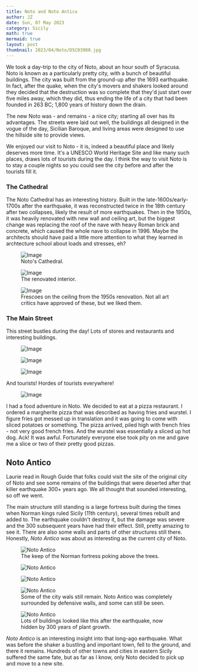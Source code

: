 ```yaml
---
title: Noto and Noto Antico
author: JZ
date: Sun, 07 May 2023
category: Sicily
math: true
mermaid: true
layout: post
thumbnail: 2023/04/Noto/DSC03988.jpg
---
```

We took a day-trip to the city of Noto, about an hour south of Syracusa. Noto is known as a particularly pretty city, with a bunch of beautiful buildings. The city was built from the ground-up after the 1693 earthquake. In fact, after the quake, when the city's movers and shakers looked around they decided that the destruction was so complete that they'd just start over five miles away, which they did, thus ending the life of a city that had been founded in 263 BC; 1,800 years of history down the drain.

The new Noto was - and remains - a nice city; starting all over has its advantages. The streets were laid out well, the buildings all designed in the vogue of the day, Sicilian Baroque, and living areas were designed to use the hillside site to provide views.

We enjoyed our visit to Noto - it is, indeed a beautiful place and likely deserves more time. It's a UNESCO World Heritage Site and like many such places, draws lots of tourists during the day. I think the way to visit Noto is to stay a couple nights so you could see the city before and after the tourists fill it.

<h3>The Cathedral</h3>
The Noto Cathedral has an interesting history. Built in the late-1600s/early-1700s after the earthquake, it was reconstructed twice in the 18th century after two collapses, likely the result of more earthquakes. Then in the 1950s, it was heavily renovated with new wall and ceiling art, but the biggest change was replacing the roof of the nave with heavy Roman brick and concrete, which caused the whole nave to collapse in 1996. Maybe the architects should have paid a little more attention to what they learned in archtecture school about loads and stresses, eh?
<figure class = "landscape">
	<img src="{{"/assets/images/2023/04/Noto/DSC03988.jpg" | prepend: site.baseurl | prepend: site.url }}" alt="Image" />
	<figcaption>Noto's Cathedral. </figcaption>
</figure>
<figure class = "portrait">
	<img src="{{"/assets/images/2023/04/Noto/DSC04001.jpg" | prepend: site.baseurl | prepend: site.url }}" alt="Image" />
	<figcaption>The renovated interior.</figcaption>
</figure>
<figure class = "portrait">
	<img src="{{"/assets/images/2023/04/Noto/DSC04003.jpg" | prepend: site.baseurl | prepend: site.url }}" alt="Image" />
	<figcaption>Frescoes on the ceiling from the 1950s renovation. Not all art critics have approved of these, but we liked them.</figcaption>
</figure>

<h3>The Main Street</h3>
This street bustles during the day! Lots of stores and restaurants and interesting buildings.

<figure class = "landscape">
	<img src="{{"/assets/images/2023/04/Noto/DSC04026.jpg" | prepend: site.baseurl | prepend: site.url }}" alt="Image" />
	<figcaption></figcaption>
</figure>

<figure class = "landscapes">
	<img src="{{"/assets/images/2023/04/Noto/DSC04012.jpg" | prepend: site.baseurl | prepend: site.url }}" alt="Image" />
	<figcaption></figcaption>
</figure>

<figure class = "portrait">
	<img src="{{"/assets/images/2023/04/Noto/DSC04032.jpg" | prepend: site.baseurl | prepend: site.url }}" alt="Image" />
	<figcaption></figcaption>
</figure>

And tourists! Hordes of tourists everywhere!
<figure class = "landscape">
	<img src="{{"/assets/images/2023/04/Noto/DSC04007.jpg" | prepend: site.baseurl | prepend: site.url }}" alt="Image" />
	<figcaption></figcaption>
</figure>

I had a food adventure in Noto. We decided to eat at a pizza restaurant. I ordered a margherite pizza that was described as having fries and wurstel. I figure fries got messed up in translation and it was going to come with sliced potatoes or something. The pizza arrived, piled high with french fries - not very good french fries. And the wurstel was essentially a sliced up hot dog. Ack! It was awful. Fortunately everyone else took pity on me and gave me a slice or two of their pretty good pizzas. 

<h2>Noto Antico</h2>
Laurie read in Rough Guide that folks could visit the site of the original city of Noto and see some remains of the buildings that were deserted after that killer earthquake 300+ years ago. We all thought that sounded interesting, so off we went. 

The main structure still standing is a large fortress built during the times when Norman kings ruled Sicily (11th century), several times rebuilt and added to. The earthquake couldn't destroy it, but the damage was severe and the 300 subsequent years have had their effect. Still, pretty amazing to see it. There are also some walls and parts of other structures still there. Honestly, <em>Noto Antico</em> was about as interesting as the current city of Noto.

<figure class = "landscape">
	<img src="{{"/assets/images/2023/04/Noto/DSC04044.jpg" | prepend: site.baseurl | prepend: site.url }}" alt="Noto Antico" />
	<figcaption>The keep of the Norman fortress poking above the trees.</figcaption>
</figure>

<figure class = "landscape">
	<img src="{{"/assets/images/2023/04/Noto/DSC04045.jpg" | prepend: site.baseurl | prepend: site.url }}" alt="Noto Antico" />
	<figcaption></figcaption>
</figure>
<figure class = "landscape">
	<img src="{{"/assets/images/2023/04/Noto/DSC04058.jpg" | prepend: site.baseurl | prepend: site.url }}" alt="Noto Antico" />
	<figcaption></figcaption>
</figure>
<figure class = "landscape">
	<img src="{{"/assets/images/2023/04/Noto/DSC04047.jpg" | prepend: site.baseurl | prepend: site.url }}" alt="Noto Antico" />
	<figcaption>Some of the city wals still remain. Noto Antico was completely surrounded by defensive walls, and some can still be seen.</figcaption>
</figure>
<figure class = "landscape">
	<img src="{{"/assets/images/2023/04/Noto/DSC04075.jpg" | prepend: site.baseurl | prepend: site.url }}" alt="Noto Antico" />
	<figcaption>Lots of buildings looked like this after the earthquake, now hidden by 300 years of plant growth.</figcaption>
</figure>

<em>Noto Antico</em> is an interesting insight into that long-ago earthquake. What was before the shaker a bustling and important town, fell to the ground, and there it remains. Hundreds of other towns and cities in eastern Sicily suffered the same fate, but as far as I know, only Noto decided to pick up and move to a new site. 
